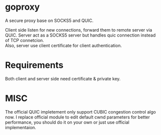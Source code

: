 # goproxy
A secure proxy base on SOCKS5 and QUIC.

Client side listen for new connections, forward them to remote server via QUIC. 
Server act as a SOCKS5 server but handles quic connection instead of TCP connetcion. <br>
Also, server use client certificate for client authentication.

# Requirements
Both client and server side need certificate & private key.

# MISC
The official QUIC impletement only support CUBIC congestion control algo now. 
I replace official module to edit default cwnd parameters for better performance, you should do it on your own or just use official implementaion.